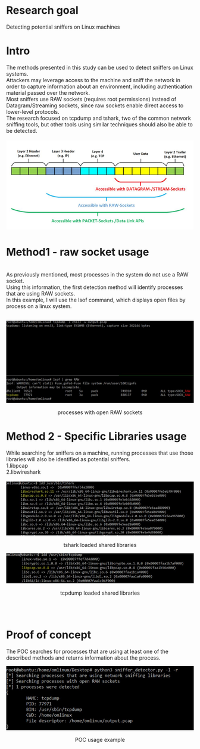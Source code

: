 # Research goal
Detecting potential sniffers on Linux machines

# Intro
The methods presented in this study can be used to detect sniffers on Linux systems. </br>
Attackers may leverage access to the machine and sniff the network in order to capture information about an environment, including authentication material passed over the network. </br>
Most sniffers use RAW sockets (requires root permissions) instead of Datagram/Streaming sockets, since raw sockets enable direct access to lower-level protocols. </br>
The research focused on tcpdump and tshark, two of the common network sniffing tools, but other tools using similar techniques should also be able to be detected. </br>
</br>
![alt text](https://github.com/0x0ranm/SnifferDetector/blob/main/img6.JPG?raw=true)

# Method1 - raw socket usage
</br>
As previously mentioned, most processes in the system do not use a RAW socket.</br>
Using this information, the first detection method will identify processes that are using RAW sockets.</br>
In this example, I will use the lsof command, which displays open files by process on a linux system.</br></br>

![alt text](https://github.com/0x0ranm/SnifferDetector/blob/main/img2.JPG?raw=true)
<p align="center">processes with open RAW sockets</p>

# Method 2 - Specific Libraries usage</br>

While searching for sniffers on a machine, running processes that use those libraries will also be identified as potential sniffers.</br>
1.libpcap</br>
2.libwireshark</br></br>
![alt text](https://github.com/0x0ranm/SnifferDetector/blob/main/img4.JPG?raw=true)
<p align="center">tshark loaded shared libraries</p>
<p >
  <img src="https://github.com/0x0ranm/SnifferDetector/blob/main/img3.JPG">
</p>
<p align="center">tcpdump loaded shared libraries</p>
</br></br>
<h1>Proof of concept</h1>

The POC searches for processes that are using at least one of the described methods and returns information about the process.
<p >
  <img src="https://github.com/0x0ranm/SnifferDetector/blob/main/img5.JPG">
</p>
<p align="center">POC usage example</p>
